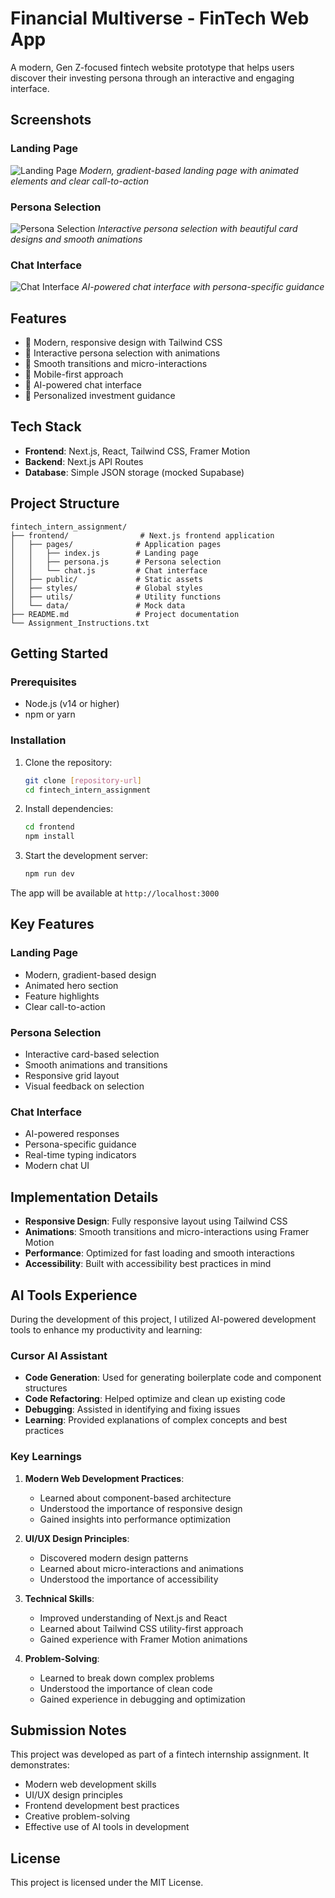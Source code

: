 # Financial Multiverse - FinTech Web App

A modern, Gen Z-focused fintech website prototype that helps users discover their investing persona through an interactive and engaging interface.

## Screenshots

### Landing Page
![Landing Page](./home-page.png)
*Modern, gradient-based landing page with animated elements and clear call-to-action*

### Persona Selection
![Persona Selection](./persona-selection.png)
*Interactive persona selection with beautiful card designs and smooth animations*

### Chat Interface
![Chat Interface](./chat-bot.png)
*AI-powered chat interface with persona-specific guidance*

## Features

- 🎨 Modern, responsive design with Tailwind CSS
- 🚀 Interactive persona selection with animations
- 💫 Smooth transitions and micro-interactions
- 📱 Mobile-first approach
- 🤖 AI-powered chat interface
- 🎯 Personalized investment guidance

## Tech Stack

- **Frontend**: Next.js, React, Tailwind CSS, Framer Motion
- **Backend**: Next.js API Routes
- **Database**: Simple JSON storage (mocked Supabase)

## Project Structure

```
fintech_intern_assignment/
├── frontend/                # Next.js frontend application
│   ├── pages/              # Application pages
│   │   ├── index.js        # Landing page
│   │   ├── persona.js      # Persona selection
│   │   └── chat.js         # Chat interface
│   ├── public/             # Static assets
│   ├── styles/             # Global styles
│   ├── utils/              # Utility functions
│   └── data/               # Mock data
├── README.md               # Project documentation
└── Assignment_Instructions.txt
```

## Getting Started

### Prerequisites

- Node.js (v14 or higher)
- npm or yarn

### Installation

1. Clone the repository:
   ```bash
   git clone [repository-url]
   cd fintech_intern_assignment
   ```

2. Install dependencies:
   ```bash
   cd frontend
   npm install
   ```

3. Start the development server:
   ```bash
   npm run dev
   ```

The app will be available at `http://localhost:3000`

## Key Features

### Landing Page
- Modern, gradient-based design
- Animated hero section
- Feature highlights
- Clear call-to-action

### Persona Selection
- Interactive card-based selection
- Smooth animations and transitions
- Responsive grid layout
- Visual feedback on selection

### Chat Interface
- AI-powered responses
- Persona-specific guidance
- Real-time typing indicators
- Modern chat UI

## Implementation Details

- **Responsive Design**: Fully responsive layout using Tailwind CSS
- **Animations**: Smooth transitions and micro-interactions using Framer Motion
- **Performance**: Optimized for fast loading and smooth interactions
- **Accessibility**: Built with accessibility best practices in mind

## AI Tools Experience

During the development of this project, I utilized AI-powered development tools to enhance my productivity and learning:

### Cursor AI Assistant
- **Code Generation**: Used for generating boilerplate code and component structures
- **Code Refactoring**: Helped optimize and clean up existing code
- **Debugging**: Assisted in identifying and fixing issues
- **Learning**: Provided explanations of complex concepts and best practices

### Key Learnings
1. **Modern Web Development Practices**:
   - Learned about component-based architecture
   - Understood the importance of responsive design
   - Gained insights into performance optimization

2. **UI/UX Design Principles**:
   - Discovered modern design patterns
   - Learned about micro-interactions and animations
   - Understood the importance of accessibility

3. **Technical Skills**:
   - Improved understanding of Next.js and React
   - Learned about Tailwind CSS utility-first approach
   - Gained experience with Framer Motion animations

4. **Problem-Solving**:
   - Learned to break down complex problems
   - Understood the importance of clean code
   - Gained experience in debugging and optimization

## Submission Notes

This project was developed as part of a fintech internship assignment. It demonstrates:
- Modern web development skills
- UI/UX design principles
- Frontend development best practices
- Creative problem-solving
- Effective use of AI tools in development

## License

This project is licensed under the MIT License. 